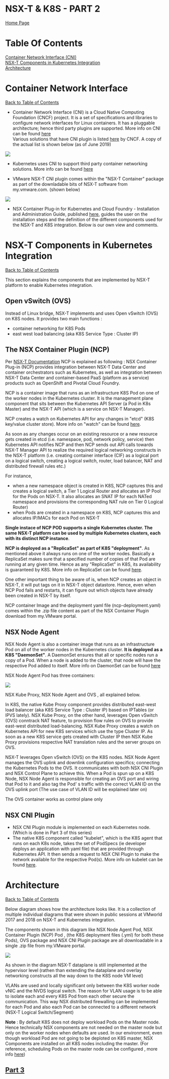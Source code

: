# NSX-T & K8S - PART 2
[Home Page](https://github.com/roie9876/NSXT-VMworld2019)

# Table Of Contents

[Container Network Interface (CNI)](#Container-Network-Interface)  
[NSX-T Components in Kubernetes Integration](#NSX-T-Components-in-Kubernetes-Integration)  
[Architecture](#Architecture)

# Container Network Interface
[Back to Table of Contents](#Table-Of-Contents)

* Container Network Interface (CNI) is a Cloud Native Computing Foundation (CNCF) project. It is a set of specifications and libraries to configure network interfaces for Linux containers. It has a pluggable architecture; hence third party plugins are supported. More info on CNI can be found [here](https://github.com/containernetworking/cni)   
Various solutions that have CNI plugin is listed [here](https://landscape.cncf.io/category=cloud-native-network&format=card-mode&grouping=category) by CNCF. A copy of the actual list is shown below (as of June 2019)

![](2019-06-01-23-30-51.png)

* Kubernetes uses CNI to support third party container networking solutions. More info can be found [here](https://kubernetes.io/docs/concepts/extend-kubernetes/compute-storage-net/network-plugins/#network-plugin-requirements) 

* VMware NSX-T CNI plugin comes within the "NSX-T Container" package as part of the downladable bits of NSX-T software from my.vmware.com. (shown below)

![](2019-10-25-06-22-12.png)

* NSX Container Plug-in for Kubernetes and Cloud Foundry - Installation and Administration Guide, published [here](https://docs.vmware.com/en/VMware-NSX-T-Data-Center/index.html), guides the user on the installation steps and the definition of the different components used for the NSX-T and K8S integration. Below is our own view and comments. 

# NSX-T Components in Kubernetes Integration
[Back to Table of Contents](#Table-Of-Contents)

This section explains the components that are implemented by NSX-T platform to enable Kubernetes integration. 


## Open vSwitch (OVS)

Instead of Linux bridge, NSX-T implements and uses Open vSwitch (OVS) on K8S nodes. It provides two main functions : 
- container networking for K8S Pods
- east west load balancing (aka K8S Service Type : Cluster IP)

##  The NSX Container Plugin (NCP) 

Per [NSX-T Documentation](https://docs.vmware.com/en/VMware-NSX-T-Data-Center/2.5/ncp-kubernetes/GUID-52A92986-0FDF-43A5-A7BB-C037889F7559.html) NCP is explained as following : NSX Container Plug-in (NCP) provides integration between NSX-T Data Center and container orchestrators such as Kubernetes, as well as integration between NSX-T Data Center and container-based PaaS (platform as a service) products such as OpenShift and Pivotal Cloud Foundry.

NCP is a container image that runs as an infrastructure K8S Pod on one of the worker nodes in the Kubernetes cluster. It is the management plane component that sits between the Kubernetes API Server (a Pod in K8s Master) and the NSX-T API (which is a service on NSX-T Manager). 

NCP creates a watch on Kubernetes API for any changes in "etcd" (K8S key/value cluster store). More info on "watch" can be found [here](https://kubernetes.io/docs/reference/using-api/api-concepts/#efficient-detection-of-changes).

As soon as any changes occur on an existing resource or a new resource gets created in etcd (i.e. namespace, pod, network policy, service) then Kubernetes API notifies NCP and then NCP sends out API calls towards NSX-T Manager API to realize the required logical networking constructs in the NSX-T platform (i.e. creating container interface (CIF) as a logical port on a logical switch, creating a logical switch, router, load balancer, NAT and distributed firewall rules etc.) 

For instance, 

- when a new namespace object is created in K8S, NCP captures this and creates a logical switch, a Tier 1 Logical Router and allocates an IP Pool for the Pods on NSX-T. It also allocates an SNAT IP for each NATed namespace and provisions the corresponding NAT rule on Tier 0 Logical Router)
- when Pods are created in a namespace on K8S, NCP captures this and allocates IP/MACs for each Pod on NSX-T

**Single instace of NCP POD supports a single Kubernetes cluster. The same NSX-T platform can be used by multiple Kubernetes clusters, each with its distinct NCP instance**.

**NCP is deployed as a "ReplicaSet" as part of K8S "deployment"**. As mentioned above it always runs on one of the worker nodes.  Basically a ReplicaSet makes sure that a specified number of copies of that Pod are running at any given time. Hence as any "ReplicaSet" in K8S, its availability is guaranteed by K8S. More info on ReplicaSet can be found [here](https://kubernetes.io/docs/concepts/workloads/controllers/replicaset/).

One other important thing to be aware of is, when NCP creates an object in NSX-T, it will put tags on it in NSX-T object datastore. Hence, even when NCP Pod fails and restarts, it can figure out which objects have already been created in NSX-T by itself.

NCP container Image and the deployment yaml file (ncp-deployment.yaml) comes within the .zip file content as part of the NSX Container Plugin download from my.VMware portal.
 
## NSX Node Agent 

NSX Node Agent is also a container image that runs as an infrastructure Pod on all of the worker nodes in the Kubernetes cluster. **It is deployed as a K8S "DaemonSet"**.  A DaemonSet ensures that all or specific nodes run a copy of a Pod. When a node is added to the cluster, that node will have the respective Pod added to itself. More info on DaemonSet can be found [here](https://kubernetes.io/docs/concepts/workloads/controllers/daemonset/)

NSX Node Agent Pod has three containers:   

![](2019-10-25-06-32-27.png)


NSX Kube Proxy, NSX Node Agent and OVS , all explained below.   
      
In K8S, the native Kube Proxy component provides distributed east-west load balancer (aka K8S Service Type : Cluster IP) based on IPTables (or IPVS lately). NSX Kube Proxy, on the other hand, leverages Open vSwitch (OVS) conntrack NAT feature, to provision flow rules on OVS to provide east-west distributed load-balancing. NSX Kube Proxy creates a watch on Kubernetes API for new K8S services which use the type Cluster IP. As soon as a new K8S service gets created with Cluster IP then NSX Kube Proxy provisions respective NAT translation rules and the server groups on OVS.  

NSX-T leverages Open vSwitch (OVS) on the K8S nodes. NSX Node Agent manages the OVS uplink and downlink configuration specifics; connecting the Kubernetes Pods to the OVS. It communicates with both NSX CNI Plugin and NSX Control Plane to achieve this. When a Pod is spun up on a K8S Node, NSX Node Agent is responsible for creating an OVS port and wiring that Pod to it and also tag the Pod' s traffic with the correct VLAN ID on the OVS uplink port (The use case of VLAN ID will be explained later on) 

The OVS container works as control plane only

## NSX CNI Plugin

* NSX CNI Plugin module is implemented on each Kubernetes node. (Which is done in Part 3 of this series) 
* The native K8S component called "kubelet", which is the K8S agent that runs on each K8s node, takes the set of PodSpecs (ie developer deploys an application with yaml file) that are provided through Kubernetes API. It then sends a request to NSX CNI Plugin to make the network available for the respective Pod(s). More info on kubelet can be found [here](https://kubernetes.io/docs/reference/command-line-tools-reference/kubelet/). 


# Architecture
[Back to Table of Contents](#Table-Of-Contents)

Below diagram shows how the architecture looks like. It is a collection of multiple individual diagrams that were shown in public sessions at VMworld 2017 and 2018 on NSX-T and Kubernetes integration. 

The components shown in this diagram like NSX Node Agent Pod, NSX Container Plugin (NCP) Pod , (the K8S deployment files (.yml) for both these Pods), OVS package and NSX CNI Plugin package are all downloadable in a single .zip file from my.VMware portal.

![](Architecture.png)

As shown in the diagram NSX-T dataplane is still implemented at the hypervisor level (rathen than extending the dataplane and overlay networking constructs all the way down to the K8S node VM level)

VLANs are used and locally significant only between the K8S worker node vNIC and the NVDS logical switch. The reason for VLAN usage is to be able to isolate each and every K8S Pod from each other secure the communication. This way NSX distributed firewalling can be implemented for each Pod and also each Pod can be connected to a different network (NSX-T Logical Switch/Segment)

**Note** : By default K8S does not deploy workload Pods on the Master node. Hence technically NSX components are not needed on the master node but only on the worker nodes when defaults are used. In our environment, even though workload Pod are not going to be deploted on K8S master, NSX Components are installed on all K8S nodes including the master. (For reference, scheduling Pods on the master node can be configured , more info [here](https://kubernetes.io/docs/concepts/configuration/taint-and-toleration/))

## [Part 3](https://github.com/dumlutimuralp/nsx-t-k8s/blob/master/Part%203/README.md)

